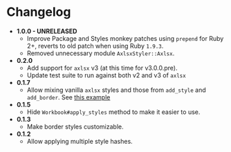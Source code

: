 # Changelog

- **1.0.0 - UNRELEASED**
  - Improve Package and Styles monkey patches using `prepend` for Ruby 2+, reverts to old patch when using Ruby `1.9.3`.
  - Removed unnecessary module `AxlsxStyler::Axlsx`.
- **0.2.0**
  - Add support for `axlsx` v3 (at this time for v3.0.0.pre).
  - Update test suite to run against both v2 and v3 of `axlsx`
- **0.1.7**
  - Allow mixing vanilla `axlsx` styles and those from `add_style` and `add_border`. See [this example](./examples/mixing_styles.rb)
- **0.1.5**
  - Hide `Workbook#apply_styles` method to make it easier to use.
- **0.1.3**
  - Make border styles customizable.
- **0.1.2**
  - Allow applying multiple style hashes.
